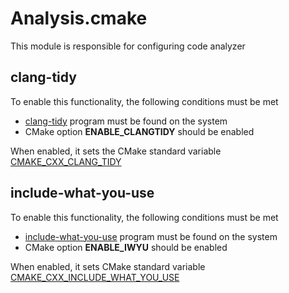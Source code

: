 # Analysis.cmake

This module is responsible for configuring code analyzer

## clang-tidy

To enable this functionality, the following conditions must be met

* [clang-tidy](https://clang.llvm.org/extra/clang-tidy/) program must be found on the system
* CMake option **ENABLE_CLANGTIDY** should be enabled

When enabled, it sets the CMake standard variable [CMAKE_CXX_CLANG_TIDY](https://cmake.org/cmake/help/latest/variable/CMAKE_LANG_CLANG_TIDY.html)

## include-what-you-use

To enable this functionality, the following conditions must be met

* [include-what-you-use](https://github.com/include-what-you-use/include-what-you-use) program must be found on the system
* CMake option **ENABLE_IWYU** should be enabled

When enabled, it sets CMake standard variable [CMAKE_CXX_INCLUDE_WHAT_YOU_USE](https://cmake.org/cmake/help/latest/variable/CMAKE_LANG_INCLUDE_WHAT_YOU_USE.html)